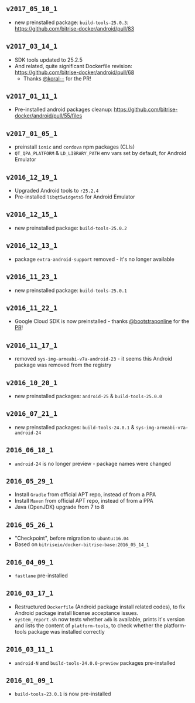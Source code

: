 ## `v2017_05_10_1`

* new preinstalled package: `build-tools-25.0.3`: https://github.com/bitrise-docker/android/pull/83

## `v2017_03_14_1`

* SDK tools updated to 25.2.5
* And related, quite significant Dockerfile revision: https://github.com/bitrise-docker/android/pull/68
    * Thanks [@koral--](https://github.com/koral--) for the PR!


## `v2017_01_11_1`

* Pre-installed android packages cleanup: https://github.com/bitrise-docker/android/pull/55/files


## `v2017_01_05_1`

* preinstall `ionic` and `cordova` npm packages (CLIs)
* `QT_QPA_PLATFORM` & `LD_LIBRARY_PATH` env vars set by default, for Android Emulator


## `v2016_12_19_1`

* Upgraded Android tools to `r25.2.4`
* Pre-installed `libqt5widgets5` for Android Emulator


## `v2016_12_15_1`

* new preinstalled package: `build-tools-25.0.2`


## `v2016_12_13_1`

* package `extra-android-support` removed - it's no longer available


## `v2016_11_23_1`

* new preinstalled package: `build-tools-25.0.1`


## `v2016_11_22_1`

* Google Cloud SDK is now preinstalled - thanks [@bootstraponline](https://github.com/bootstraponline) for the [PR](https://github.com/bitrise-docker/android/pull/36)!


## `v2016_11_17_1`

* removed `sys-img-armeabi-v7a-android-23` - it seems this Android package was removed from the registry


## `v2016_10_20_1`

* new preinstalled packages: `android-25` & `build-tools-25.0.0`


## `v2016_07_21_1`

* new preinstalled packages: `build-tools-24.0.1` & `sys-img-armeabi-v7a-android-24`


## `2016_06_18_1`

* `android-24` is no longer preview - package names were changed


## `2016_05_29_1`

* Install `Gradle` from official APT repo, instead of from a PPA
* Install `Maven` from official APT repo, instead of from a PPA
* Java (OpenJDK) upgrade from 7 to 8


## `2016_05_26_1`

* "Checkpoint", before migration to `ubuntu:16.04`
* Based on `bitriseio/docker-bitrise-base:2016_05_14_1`


## `2016_04_09_1`

* `fastlane` pre-installed

## `2016_03_17_1`

* Restructured `Dockerfile` (Android package install related codes), to fix
  Android package install license acceptance issues.
* `system_report.sh` now tests whether `adb` is available, prints it's version
  and lists the content of `platform-tools`, to check whether the platform-tools
  package was installed correctly

## `2016_03_11_1`

* `android-N` and `build-tools-24.0.0-preview` packages pre-installed

## `2016_01_09_1`

* `build-tools-23.0.1` is now pre-installed
